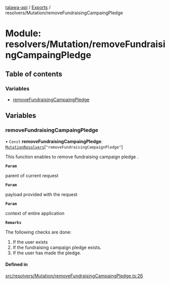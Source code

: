 [talawa-api](../README.md) / [Exports](../modules.md) / resolvers/Mutation/removeFundraisingCampaingPledge

# Module: resolvers/Mutation/removeFundraisingCampaingPledge

## Table of contents

### Variables

- [removeFundraisingCampaingPledge](resolvers_Mutation_removeFundraisingCampaingPledge.md#removefundraisingcampaingpledge)

## Variables

### removeFundraisingCampaingPledge

• `Const` **removeFundraisingCampaingPledge**: [`MutationResolvers`](types_generatedGraphQLTypes.md#mutationresolvers)[``"removeFundraisingCampaignPledge"``]

This function enables to remove fundraising campaign pledge .

**`Param`**

parent of current request

**`Param`**

payload provided with the request

**`Param`**

context of entire application

**`Remarks`**

The following checks are done:
1. If the user exists
2. If the fundraising campaign pledge exists.
3. If the user has made the pledge.

#### Defined in

[src/resolvers/Mutation/removeFundraisingCampaingPledge.ts:26](https://github.com/PalisadoesFoundation/talawa-api/blob/095495b/src/resolvers/Mutation/removeFundraisingCampaingPledge.ts#L26)
